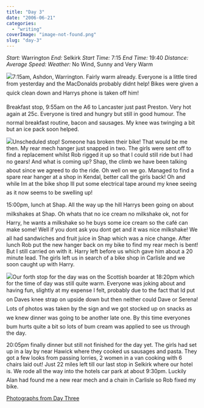 ```yaml
---
title: "Day 3"
date: "2006-06-21"
categories: 
  - "writing"
coverImage: "image-not-found.png"
slug: "day-3"
---
```


_Start:_ Warrington _End:_ Selkirk _Start Time:_ 7:15 _End Time:_ 19:40 _Distance:_ _Average Speed:_ _Weather:_ No Wind, Sunny and Very Warm

[![](/images/165760637_fc8999ef3e_m.jpg)](http://flickr.com/photos/70011121@N00/165760637 "IMG_2428.JPG")7:15am, Ashdon, Warrington. Fairly warm already. Everyone is a little tired from yesterday and the MacDonalds probably didnt help! Bikes were given a quick clean down and Harrys phone is taken off him!

Breakfast stop, 9:55am on the A6 to Lancaster just past Preston. Very hot again at 25c. Everyone is tired and hungry but still in good humour. The normal breakfast routine, bacon and sausages. My knee was twinging a bit but an ice pack soon helped.

[![](/images/165796832_8e7abeb4b6_m.jpg)](http://flickr.com/photos/70011121@N00/165796832 "IMG_2461.JPG")Unscheduled stop! Someone has broken their bike! That would be me then. My rear mech hanger just snapped in two. The girls were sent off to find a replacement whilst Rob rigged it up so that I could still ride but I had no gears! And what is coming up? Shap, the climb we have been talking about since we agreed to do the ride. Oh well on we go. Managed to find a spare rear hanger at a shop in Kendal, better call the girls back! Oh and while Im at the bike shop Ill put some electrical tape around my knee seeing as it now seems to be swelling up!

15:00pm, lunch at Shap. All the way up the hill Harrys been going on about milkshakes at Shap. Oh whats that no ice cream no milkshake ok, not for Harry, he wants a milkshake so he buys some ice cream so the café can make some! Well if you dont ask you dont get and it was nice milkshake! We all had sandwiches and fruit juice in Shap which was a nice change. After lunch Rob put the new hanger back on my bike to find my rear mech is bent! But I still carried on with it. Harry left before us which gave him about a 20 minute lead. The girls left us in search of a bike shop in Carlisle and we soon caught up with Harry.

[![](/images/165910509_981666215b_m.jpg)](http://flickr.com/photos/70011121@N00/165910509 "IMG_2578.JPG")Our forth stop for the day was on the Scottish boarder at 18:20pm which for the time of day was still quite warm. Everyone was joking about and having fun, slightly at my expense I felt, probably due to the fact that Id put on Daves knee strap on upside down but then neither could Dave or Serena! Lots of photos was taken by the sign and we got stocked up on snacks as we knew dinner was going to be another late one. By this time everyones bum hurts quite a bit so lots of bum cream was applied to see us through the day.

20:05pm finally dinner but still not finished for the day yet. The girls had set up in a lay by near Hawick where they cooked us sausages and pasta. They got a few looks from passing lorries, 2 women in a van cooking with 6 chairs laid out! Just 22 miles left till our last stop in Selkirk where our hotel is. We rode all the way into the hotels car park at about 9:30pm. Luckily Alan had found me a new rear mech and a chain in Carlisle so Rob fixed my bike.

[Photographs from Day Three](http://www.flickr.com/photos/funkylarma/tags/070606/)
